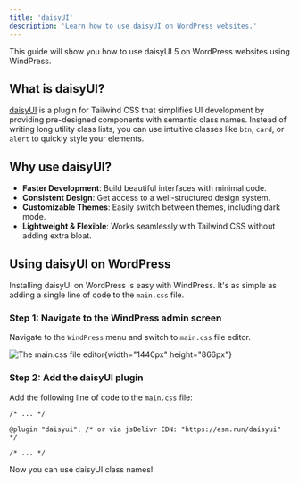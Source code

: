 ```yaml
---
title: 'daisyUI'
description: 'Learn how to use daisyUI on WordPress websites.'
---
```


This guide will show you how to use daisyUI 5 on WordPress websites using WindPress.

## What is daisyUI?

[daisyUI](https://daisyui.com/) is a plugin for Tailwind CSS that simplifies UI development by providing pre-designed components with semantic class names. Instead of writing long utility class lists, you can use intuitive classes like `btn`, `card`, or `alert` to quickly style your elements.

## Why use daisyUI?

- **Faster Development**: Build beautiful interfaces with minimal code.
- **Consistent Design**: Get access to a well-structured design system.
- **Customizable Themes**: Easily switch between themes, including dark mode.
- **Lightweight & Flexible**: Works seamlessly with Tailwind CSS without adding extra bloat.

## Using daisyUI on WordPress

Installing daisyUI on WordPress is easy with WindPress. It's as simple as adding a single line of code to the `main.css` file.

### Step 1: Navigate to the WindPress admin screen

Navigate to the `WindPress` menu and switch to `main.css` file editor.

![The `main.css` file editor](/img/content/docs/configuration/file-main-css/screenshot-1.png){width="1440px" height="866px"}

### Step 2: Add the daisyUI plugin

Add the following line of code to the `main.css` file:

```postcss [main.css]
/* ... */

@plugin "daisyui"; /* or via jsDelivr CDN: "https://esm.run/daisyui" */

/* ... */
```

Now you can use daisyUI class names!